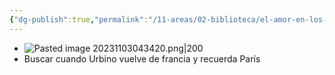 ```yaml
---
{"dg-publish":true,"permalink":"/11-areas/02-biblioteca/el-amor-en-los-tiempos-del-colera/","noteIcon":""}
---
```


- ![Pasted image 20231103043420.png|200](/img/user/10%20Entrada%20%F0%9F%9B%92/%F0%9F%92%BE%20Adjuntos/Pasted%20image%2020231103043420.png)
- Buscar cuando Urbino vuelve de francia y recuerda París